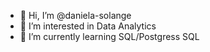 - 👋 Hi, I’m @daniela-solange
- 👀 I’m interested in Data Analytics 
- 🌱 I’m currently learning SQL/Postgress SQL

<!---
daniela-solange/daniela-solange is a ✨ special ✨ repository because its `README.md` (this file) appears on your GitHub profile.
You can click the Preview link to take a look at your changes.
--->
